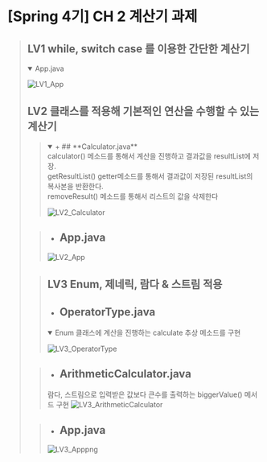 # [Spring 4기] CH 2 계산기 과제

> ## LV1 while, switch case 를 이용한 간단한 계산기
> <details open>
> <summary>App.java</summary>
>
> ![LV1_App](https://github.com/user-attachments/assets/42e1bbb4-bd89-4f47-b38f-60fa1e2925a1)
> </details>
>
> ## LV2 클래스를 적용해 기본적인 연산을 수행할 수 있는 계산기
>>
>>   <details open>
>>  <summary>+ ## **Calculator.java**<br>
>>   calculator() 메소드를 통해서 계산을 진행하고 결과값을 resultList에 저장.<br>
>>   getResultList() getter메소드를 통해서 결과값이 저장된 resultList의 복사본을 반환한다.<br>
>>   removeResult() 메소드를 통해서 리스트의 값을 삭제한다</summary>
>>
>>   ![LV2_Calculator](https://github.com/user-attachments/assets/d29305ad-7592-463e-ab9c-d0c1f03fe25c)
>>  </details>
>
>>  + ## **App.java**<br>
>>  ![LV2_App](https://github.com/user-attachments/assets/7bca3e16-5888-44ed-ba00-3aa3674fc968)
>
>> ## LV3 Enum, 제네릭, 람다 & 스트림 적용
>> + ## **OperatorType.java**<br>
>><details open>
>> <summary>Enum 클래스에 계산을 진행하는 calculate 추상 메소드를 구현</summary>
>>
>>![LV3_OperatorType](https://github.com/user-attachments/assets/dc5bfa95-47f0-4a1e-a815-2111cb8993e4)
>></details>
>
>> + ## **ArithmeticCalculator.java**<br>
>> 람다, 스트림으로 입력받은 값보다 큰수를 출력하는 biggerValue() 메서드 구현
>>![LV3_ArithmeticCalculator](https://github.com/user-attachments/assets/1769aea1-aee0-4a02-9ea6-265f2d6b264a)
>
>> + ## **App.java**<br>
>>![LV3_Apppng](https://github.com/user-attachments/assets/469d885f-8607-4e4c-8ac5-f99bf9daaff0)
